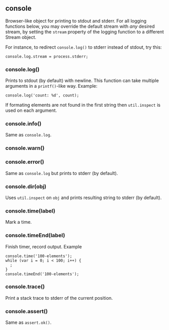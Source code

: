 ## console

Browser-like object for printing to stdout and stderr. For all logging functions
below, you may override the default stream with _any_ desired stream, by setting
the `stream` property of the logging function to a different Stream object.

For instance, to redirect `console.log()` to stderr instead of stdout, try this:

    console.log.stream = process.stderr;


### console.log()

Prints to stdout (by default) with newline. This function can take multiple
arguments in a `printf()`-like way. Example:

    console.log('count: %d', count);

If formating elements are not found in the first string then `util.inspect`
is used on each argument.

### console.info()

Same as `console.log`.

### console.warn()
### console.error()

Same as `console.log` but prints to stderr (by default).

### console.dir(obj)

Uses `util.inspect` on `obj` and prints resulting string to stderr (by default).

### console.time(label)

Mark a time.


### console.timeEnd(label)

Finish timer, record output. Example

    console.time('100-elements');
    while (var i = 0; i < 100; i++) {
      ;
    }
    console.timeEnd('100-elements');


### console.trace()

Print a stack trace to stderr of the current position.

### console.assert()

Same as `assert.ok()`.

